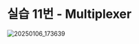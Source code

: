 # 실습 11번 - Multiplexer
![20250106_173639](https://github.com/user-attachments/assets/68328436-6f9c-4970-aa04-b764d14e6c04)
